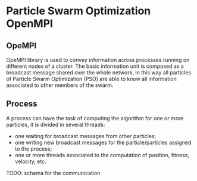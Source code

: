 # Particle Swarm Optimization OpenMPI

## OpeMPI
OpeMPI library is used to convey information across processes running on different nodes of a cluster. The basic information unit is composed as a broadcast message shared over the whole network, in this way all particles of Particle Swarm Optimization (PSO) are able to know all information associated to other members of the swarm.

## Process
A process can have the task of computing the algorithm for one or more particles, it is divided in several threads:

* one waiting for broadcast messages from other particles;
* one writing new broadcast messages for the particle/particles assigned to the process;
* one or more threads associated to the computation of position, fitness, velocity, etc.


TODO: schema for the communication
